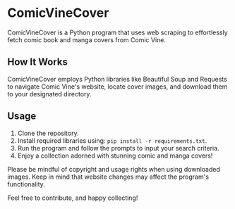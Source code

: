 # ComicVineCover

ComicVineCover is a Python program that uses web scraping to effortlessly fetch comic book and manga covers from Comic Vine.

## How It Works

ComicVineCover employs Python libraries like Beautiful Soup and Requests to navigate Comic Vine's website, locate cover images, and download them to your designated directory.

## Usage

1. Clone the repository.
2. Install required libraries using: `pip install -r requirements.txt`.
3. Run the program and follow the prompts to input your search criteria.
4. Enjoy a collection adorned with stunning comic and manga covers!

Please be mindful of copyright and usage rights when using downloaded images. Keep in mind that website changes may affect the program's functionality.

Feel free to contribute, and happy collecting!
